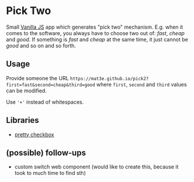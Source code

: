 # Pick Two
Small [Vanilla JS](http://vanilla-js.com/) app which generates "pick two" mechanism. E.g. when it comes to the software, you always have to choose two out of: _fast_, _cheap_ and _good_. If something is _fast_ and _cheap_ at the same time, it just cannot be _good_ and so on and so forth.

## Usage
Provide someone the URL `https://mat3e.github.io/pick2?first=fast&second=cheap&third=good` where `first`, `second` and `third` values can be modified.

Use `'+'` instead of whitespaces.

## Libraries
- [pretty checkbox](https://lokesh-coder.github.io/pretty-checkbox/)

## (possible) follow-ups
- custom switch web component (would like to create this, because it took to much time to find sth)